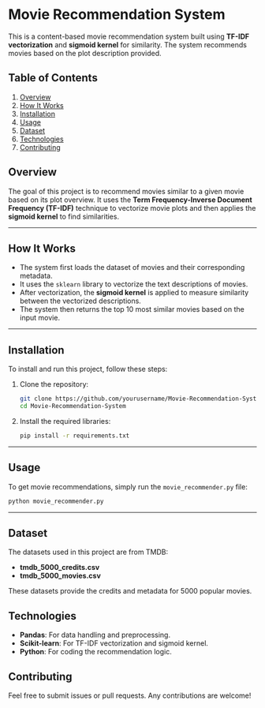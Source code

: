 # Movie Recommendation System

This is a content-based movie recommendation system built using **TF-IDF vectorization** and **sigmoid kernel** for similarity. The system recommends movies based on the plot description provided.

## Table of Contents
1. [Overview](#overview)
2. [How It Works](#how-it-works)
3. [Installation](#installation)
4. [Usage](#usage)
5. [Dataset](#dataset)
6. [Technologies](#technologies)
7. [Contributing](#contributing)

## Overview
The goal of this project is to recommend movies similar to a given movie based on its plot overview. It uses the **Term Frequency-Inverse Document Frequency (TF-IDF)** technique to vectorize movie plots and then applies the **sigmoid kernel** to find similarities.

---

## How It Works
- The system first loads the dataset of movies and their corresponding metadata.
- It uses the `sklearn` library to vectorize the text descriptions of movies.
- After vectorization, the **sigmoid kernel** is applied to measure similarity between the vectorized descriptions.
- The system then returns the top 10 most similar movies based on the input movie.

---

## Installation
To install and run this project, follow these steps:

1. Clone the repository:
    ```bash
    git clone https://github.com/yourusername/Movie-Recommendation-System.git
    cd Movie-Recommendation-System
    ```

2. Install the required libraries:
    ```bash
    pip install -r requirements.txt
    ```

---

## Usage
To get movie recommendations, simply run the `movie_recommender.py` file:

```bash
python movie_recommender.py
```


---
## Dataset
The datasets used in this project are from TMDB:
- **tmdb_5000_credits.csv**
- **tmdb_5000_movies.csv**

These datasets provide the credits and metadata for 5000 popular movies.

## Technologies
- **Pandas**: For data handling and preprocessing.
- **Scikit-learn**: For TF-IDF vectorization and sigmoid kernel.
- **Python**: For coding the recommendation logic.

## Contributing

Feel free to submit issues or pull requests. Any contributions are welcome! 


